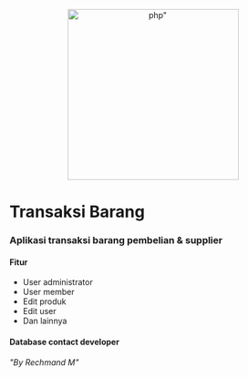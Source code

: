 <p align="center"><a href="https://rechmand.id" target="_blank"><img src="https://upload.wikimedia.org/wikipedia/commons/thumb/2/27/PHP-logo.svg/220px-PHP-logo.svg.png" width="300" alt=php"></a></p>
  
# Transaksi Barang
### Aplikasi transaksi barang pembelian & supplier
#### Fitur
- User administrator
- User member
- Edit produk
- Edit user
- Dan lainnya

#### Database contact developer

*"By Rechmand M"*


